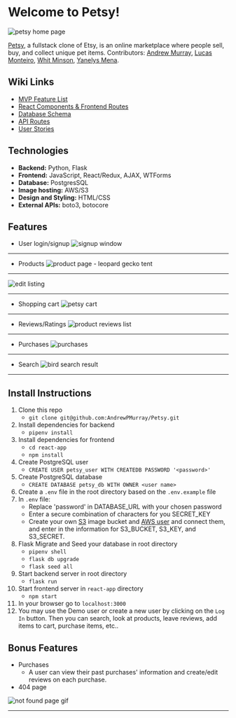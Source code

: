 # Welcome to Petsy!
![petsy home page](https://user-images.githubusercontent.com/89945390/158039225-604c9ced-6edd-47f3-8edd-7b0646720699.png)

[Petsy](https://aa-petsy.onrender.com), a fullstack clone of Etsy, is an online marketplace where people sell, buy, and collect unique pet items. Contributors: [Andrew Murray](https://www.linkedin.com/in/andrew-murray-304b39231/), [Lucas Monteiro](https://www.linkedin.com/in/lucascostamonteiro/), [Whit Minson](https://www.linkedin.com/in/whitneylynnminson/), [Yanelys Mena](https://www.linkedin.com/in/yanelysmena/).

## Wiki Links

 -  [MVP Feature List](https://github.com/AndrewPMurray/Petsy/wiki/MVP-Features-List)
 - [React Components & Frontend Routes](https://github.com/AndrewPMurray/Petsy/wiki/Routes-&-Components)
 - [Database Schema](https://github.com/AndrewPMurray/Petsy/wiki/Database-Schema)
 - [API Routes](https://github.com/AndrewPMurray/Petsy/wiki/API-Routes)
 - [User Stories](https://github.com/AndrewPMurray/Petsy/wiki/User-Stories)

## Technologies

 - **Backend:** Python, Flask
 - **Frontend:** JavaScript, React/Redux, AJAX, WTForms
 - **Database:** PostgresSQL
 - **Image hosting:** AWS/S3
 - **Design and Styling:** HTML/CSS
- **External APIs:** boto3, botocore

## Features

 - User login/signup
 ![signup window](https://user-images.githubusercontent.com/89945390/158081458-7d170b5d-adff-4087-8669-b0ef325efeec.png)
 -----------------------------
 - Products
![product page - leopard gecko tent](https://user-images.githubusercontent.com/89945390/158081788-241db514-fbc3-4c69-88ac-8a3d0e5986cf.png)
-----------------------------
![edit listing](https://user-images.githubusercontent.com/89945390/158081538-866e65cd-0c6a-4575-9483-9853bc4591f8.png)

-----------------------------
 - Shopping cart
![petsy cart](https://user-images.githubusercontent.com/89945390/158081351-faee161b-bc92-4880-96cb-ead0034483bf.png)
-----------------------------
 - Reviews/Ratings
![product reviews list](https://user-images.githubusercontent.com/89945390/158039176-b8dee328-548a-42c7-b362-2db16bc0c762.png)
-----------------------------
- Purchases
![purchases](https://user-images.githubusercontent.com/89945390/158081639-ad33db9d-14c8-49a8-9e65-7e911d4e2a25.png)
-----------------------------
 - Search
![bird search result](https://user-images.githubusercontent.com/89945390/158081400-a94f6619-6eff-4c3b-9d6b-82db2579dff1.png)
-----------------------------

## Install Instructions

 1. Clone this repo
	 - `git clone git@github.com:AndrewPMurray/Petsy.git`
 2. Install dependencies for backend 
	 - `pipenv install`
 3. Install dependencies for frontend
	 - `cd react-app`
	 - `npm install`
 4. Create PostgreSQL user
	 - `CREATE USER petsy_user WITH CREATEDB PASSWORD '<password>'`
 5. Create PostgreSQL database
	 - `CREATE DATABASE petsy_db WITH OWNER <user name>`
6. Create a `.env` file in the root directory based on the `.env.example` file
7. In `.env` file:
	- Replace 'password' in DATABASE_URL with your chosen password
	- Enter a secure combination of characters for you SECRET_KEY
	- Create your own [S3](https://s3.console.aws.amazon.com/s3/home?region=us-east-1) image bucket and [AWS user](https://console.aws.amazon.com/iam/home?#/users) and connect them, and enter in the information for S3_BUCKET, S3_KEY, and S3_SECRET. 
8. Flask Migrate and Seed your database in root directory
	- `pipenv shell`
	- `flask db upgrade` 
	- `flask seed all`
9. Start backend server in root directory
	- `flask run`  
10. Start frontend server in `react-app` directory
	- `npm start`
11. In your browser go to `localhost:3000`
12. You may use the Demo user or create a new user by clicking on the  `Log In` button. Then you can search, look at products, leave reviews, add items to cart, purchase items, etc..

## Bonus Features
- Purchases
    - A user can view their past purchases' information and create/edit reviews on each purchase.
- 404 page

![not found page gif](https://user-images.githubusercontent.com/89945390/158082119-54c72160-20d4-41a1-ba86-757409070659.gif)

---------------------
